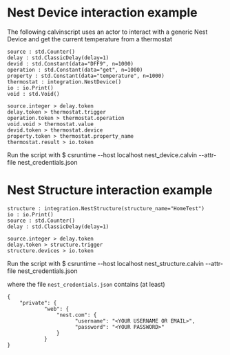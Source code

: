 # Nest Device interaction example #

The following calvinscript uses an actor to interact with a generic Nest Device 
and get the current temperature from a thermostat


    source : std.Counter()
    delay : std.ClassicDelay(delay=1)
    devid : std.Constant(data="DFF9", n=1000)
    operation : std.Constant(data="get", n=1000)
    property : std.Constant(data="temperature", n=1000)
    thermostat : integration.NestDevice()
    io : io.Print()
    void : std.Void()
    
    source.integer > delay.token
    delay.token > thermostat.trigger
    operation.token > thermostat.operation
    void.void > thermostat.value
    devid.token > thermostat.device
    property.token > thermostat.property_name
    thermostat.result > io.token


	
Run the script with 
    $ csruntime --host localhost nest_device.calvin --attr-file nest_credentials.json


# Nest Structure interaction example #

    structure : integration.NestStructure(structure_name="HomeTest")
    io : io.Print()
    source : std.Counter()
    delay : std.ClassicDelay(delay=1)
    
    source.integer > delay.token
    delay.token > structure.trigger
    structure.devices > io.token
    
Run the script with 
    $ csruntime --host localhost nest_structure.calvin --attr-file nest_credentials.json

where the file `nest_credentials.json` contains (at least)

	{
        "private": {
                "web": {
                    "nest.com": {
                          "username": "<YOUR USERNAME OR EMAIL>",
                          "password": "<YOUR PASSWORD>"
                    }
                }
	}


